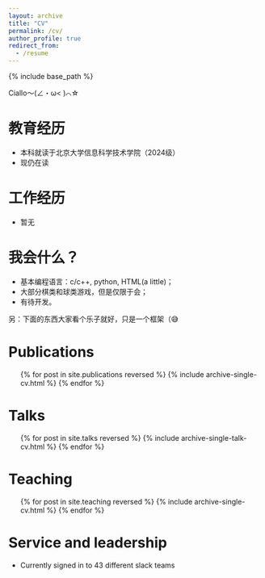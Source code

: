 ```yaml
---
layout: archive
title: "CV"
permalink: /cv/
author_profile: true
redirect_from:
  - /resume
---
```


{% include base_path %}

Ciallo～(∠・ω< )⌒☆

教育经历
======
* 本科就读于北京大学信息科学技术学院（2024级）
* 现仍在读

工作经历
======
* 暂无
  
我会什么？
======
* 基本编程语言：c/c++, python, HTML(a little)；
* 大部分棋类和球类游戏，但是仅限于会；
* 有待开发。

另：下面的东西大家看个乐子就好，只是一个框架（😅

Publications
======
  <ul>{% for post in site.publications reversed %}
    {% include archive-single-cv.html %}
  {% endfor %}</ul>
  
Talks
======
  <ul>{% for post in site.talks reversed %}
    {% include archive-single-talk-cv.html  %}
  {% endfor %}</ul>
  
Teaching
======
  <ul>{% for post in site.teaching reversed %}
    {% include archive-single-cv.html %}
  {% endfor %}</ul>
  
Service and leadership
======
* Currently signed in to 43 different slack teams
